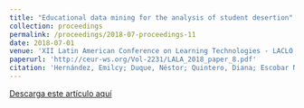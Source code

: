```yaml
---
title: "Educational data mining for the analysis of student desertion"
collection: proceedings
permalink: /proceedings/2018-07-proceedings-11
date: 2018-07-01
venue: 'XII Latin American Conference on Learning Technologies - LACLO 2017'
paperurl: 'http://ceur-ws.org/Vol-2231/LALA_2018_paper_8.pdf'
citation: 'Hernández, Emilcy; Duque, Néstor; Quintero, Diana; Escobar Naranjo, Juan & Ramirez, Juan. (2018). Educational data mining for the analysis of student desertion. LALA 2018'
---
```



<a href ="https://ejhernandezl.github.io/files/AE11_LALA2018.pdf" target="_blank">Descarga este artículo aquí</a>